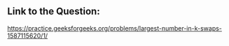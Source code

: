 ## Link to the Question:

https://practice.geeksforgeeks.org/problems/largest-number-in-k-swaps-1587115620/1/
